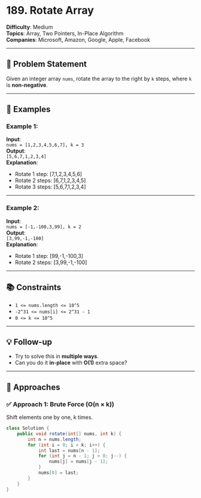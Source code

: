 # 189. Rotate Array

**Difficulty**: Medium  
**Topics**: Array, Two Pointers, In-Place Algorithm  
**Companies**: Microsoft, Amazon, Google, Apple, Facebook

---

## 📝 Problem Statement

Given an integer array `nums`, rotate the array to the right by `k` steps, where `k` is **non-negative**.

---

## 📌 Examples

### Example 1:
**Input**:  
`nums = [1,2,3,4,5,6,7], k = 3`  
**Output**:  
`[5,6,7,1,2,3,4]`  
**Explanation**:  
- Rotate 1 step: [7,1,2,3,4,5,6]  
- Rotate 2 steps: [6,7,1,2,3,4,5]  
- Rotate 3 steps: [5,6,7,1,2,3,4]

---

### Example 2:
**Input**:  
`nums = [-1,-100,3,99], k = 2`  
**Output**:  
`[3,99,-1,-100]`  
**Explanation**:  
- Rotate 1 step: [99,-1,-100,3]  
- Rotate 2 steps: [3,99,-1,-100]

---

## 📚 Constraints

- `1 <= nums.length <= 10^5`
- `-2^31 <= nums[i] <= 2^31 - 1`
- `0 <= k <= 10^5`

---

## 💡 Follow-up

- Try to solve this in **multiple ways**.
- Can you do it **in-place** with **O(1)** extra space?

---

## 🔁 Approaches

### ✅ Approach 1: Brute Force (O(n × k))
Shift elements one by one, k times.
```java
class Solution {
    public void rotate(int[] nums, int k) {
        int n = nums.length;
        for (int i = 0; i < k; i++) {
            int last = nums[n - 1];
            for (int j = n - 1; j > 0; j--) {
                nums[j] = nums[j - 1];
            }
            nums[0] = last;
        }
    }
}
